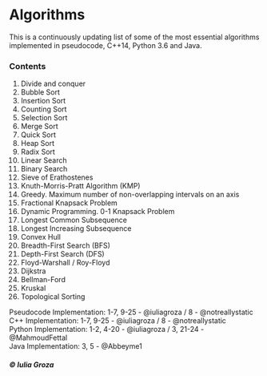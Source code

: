# Algorithms
This is a continuously updating list of some of the most essential algorithms implemented in pseudocode, C++14, Python 3.6 and Java.

### Contents
1. Divide and conquer
2. Bubble Sort
3. Insertion Sort
4. Counting Sort
5. Selection Sort
6. Merge Sort
7. Quick Sort
8. Heap Sort
9. Radix Sort
10. Linear Search
11. Binary Search
12. Sieve of Erathostenes
13. Knuth-Morris-Pratt Algorithm (KMP)
14. Greedy. Maximum number of non-overlapping intervals on an axis
15. Fractional Knapsack Problem
16. Dynamic Programming. 0-1 Knapsack Problem
17. Longest Common Subsequence
18. Longest Increasing Subsequence
19. Convex Hull
20. Breadth-First Search (BFS)
21. Depth-First Search (DFS)
22. Floyd-Warshall / Roy-Floyd
23. Dijkstra 
24. Bellman-Ford 
25. Kruskal 
26. Topological Sorting 

Pseudocode Implementation: 1-7, 9-25 - @iuliagroza / 8 - @notreallystatic <br>
C++ Implementation: 1-7, 9-25 - @iuliagroza / 8 - @notreallystatic <br>
Python Implementation: 1-2, 4-20 - @iuliagroza / 3, 21-24 - @MahmoudFettal <br>
Java Implementation: 3, 5 - @Abbeyme1 <br>

##### © Iulia Groza
